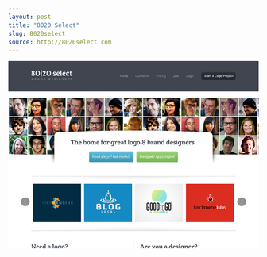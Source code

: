 ```yaml
---
layout: post
title: "8020 Select"
slug: 8020select
source: http://8020select.com
---
```


<img src="/screenshots/8020select.jpg">
